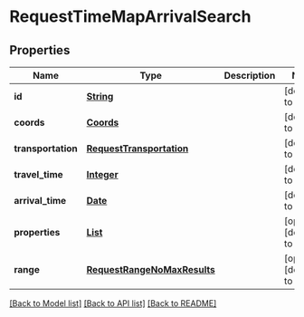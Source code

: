 # RequestTimeMapArrivalSearch
## Properties

Name | Type | Description | Notes
------------ | ------------- | ------------- | -------------
**id** | [**String**](string.md) |  | [default to null]
**coords** | [**Coords**](Coords.md) |  | [default to null]
**transportation** | [**RequestTransportation**](RequestTransportation.md) |  | [default to null]
**travel\_time** | [**Integer**](integer.md) |  | [default to null]
**arrival\_time** | [**Date**](DateTime.md) |  | [default to null]
**properties** | [**List**](RequestTimeMapProperty.md) |  | [optional] [default to null]
**range** | [**RequestRangeNoMaxResults**](RequestRangeNoMaxResults.md) |  | [optional] [default to null]

[[Back to Model list]](../README.md#documentation-for-models) [[Back to API list]](../README.md#documentation-for-api-endpoints) [[Back to README]](../README.md)

